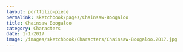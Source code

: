 ```yaml
---
layout: portfolio-piece
permalink: sketchbook/pages/Chainsaw-Boogaloo
title: Chainsaw Boogaloo
category: Characters
date: 1-1-2017
image: /images/sketchbook/Characters/Chainsaw-Boogaloo.2017.jpg
---
```

